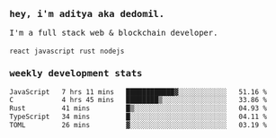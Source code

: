 <samp>
    <h3>hey, i'm aditya aka dedomil.</h3>
    I'm a full stack web & blockchain developer. 
    <br />
    <br />
    <code>react</code> <code>javascript</code> <code>rust</code> <code>nodejs</code>
    <h3>weekly development stats</h3>
    <!--START_SECTION:waka-->

```txt
JavaScript   7 hrs 11 mins   ████████████▓░░░░░░░░░░░░   51.16 %
C            4 hrs 45 mins   ████████▒░░░░░░░░░░░░░░░░   33.86 %
Rust         41 mins         █▒░░░░░░░░░░░░░░░░░░░░░░░   04.93 %
TypeScript   34 mins         █░░░░░░░░░░░░░░░░░░░░░░░░   04.11 %
TOML         26 mins         ▓░░░░░░░░░░░░░░░░░░░░░░░░   03.19 %
```

<!--END_SECTION:waka-->
</samp>
